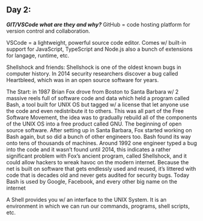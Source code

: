 ## **Day 2:** 

***GIT/VSCode what are they and why?***
GitHub = code hosting platform for version control and collaboration. 

VSCode = a lightweight, powerful source code editor. Comes w/ built-in support for JavaScript, TypeScript and Node.js also a bunch of extensions for langage, runtime, etc. 

Shellshock and friends:
Shellshock is one of the oldest known bugs in computer history. In 2014 security researchers discover a bug called Heartbleed, which was in an open source software for years. 

The Start: in 1987 Brian Fox drove from Boston to Santa Barbara w/ 2 massive reels full of software code and data which held a program called Bash, a tool built for UNIX OS but tagged w/ a license that let anyone use the code and even redistribute it to others. This was all part of the Free Software Movement, the idea was to gradually rebuild all of the components of the UNIX OS into a free product called GNU. The beginning of open source software. After setting up in Santa Barbara, Fox started working on Bash again, but so did a bunch of other engineers too. Bash found its way onto tens of thousands of machines. Around 1992 one engineer typed a bug into the code and it wasn’t found until 2014, this indicates a rather significant problem with Fox’s ancient program, called Shellshock, and it could allow hackers to wreak havoc on the modern internet. 
Because the net is built on software that gets endlessly used and reused, it’s littered with code that is decades old and never gets audited for security bugs. Today Bash is used by Google, Facebook, and every other big name on the internet

A Shell provides you w/ an interface to the UNIX System. It is an environment in which we can run our commands, programs, shell scripts, etc.